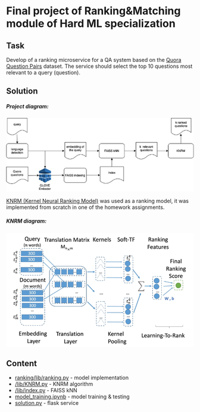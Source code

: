 # Final project of Ranking&Matching module of Hard ML specialization

## Task
Develop of a ranking microservice for a QA system based on the [Quora Question Pairs](https://paperswithcode.com/dataset/quora-question-pairs) dataset. The service should select the top 10 questions most relevant to a query (question).

## Solution
##### Project diagram: 
![](./img/quara.jpg)


[KNRM (Kernel Neural Ranking Model)](http://www.cs.cmu.edu/~zhuyund/papers/end-end-neural.pdf) was used as a ranking model, it was implemented from scratch in one of the homework assignments.
##### KNRM diagram: 
![](./img/image_YXBoS8M.png)

## Content
- [ranking/lib/ranking.py](./lib/ranking.py) - model implementation 
- [/lib/KNRM.py](./lib/KNRM.py) - KNRM algorithm
- [/lib/index.py](./lib/index.py) - FAISS kNN
- [model_training.ipynb](./notebooks/model_training.ipynb) - model training & testing
- [solution.py](./solution.py) - flask service 

